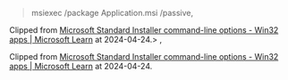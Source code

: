 > msiexec /package Application.msi /passive,

Clipped from [Microsoft Standard Installer command-line options - Win32 apps | Microsoft Learn](https://learn.microsoft.com/en-us/windows/win32/msi/standard-installer-command-line-options?source=docs) at 2024-04-24.> ,

Clipped from [Microsoft Standard Installer command-line options - Win32 apps | Microsoft Learn](https://learn.microsoft.com/en-us/windows/win32/msi/standard-installer-command-line-options?source=docs) at 2024-04-24.
